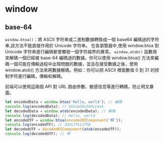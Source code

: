 # window

## base-64

`window.btoa()`：將 ASCII 字符串或二進制數據轉換成一個 base64 編碼過的字符串,該方法不能直接作用於 Unicode 字符串。
在各瀏覽器中,使用 window.btoa 對 Unicode 字符串進行編碼都會觸發一個字符越界的異常。
`window.atob()` 函數用來解碼一個已經被 base-64 編碼過的數據。你可以使用 window.btoa() 方法來編碼一個可能在傳輸過程中出現問題的數據，並且在接受數據之後，使用 window.atob() 方法來將數據解碼。例如：你可以把 ASCII 裡面數值 0 到 31 的控制字符進行編碼，傳輸和解碼。

前端可以使用這兩個 API 對 URL 路由參數、敏感信息等進行轉碼，防止明文暴露。

```js
let encodedData = window.btoa('Hello, world'); // 編碼
console.log(encodedData); // SGVsbG8sIHdvcmxk
let decodedData = window.atob(encodedData); // 解碼
console.log(decodedData); // Hello, world
let encodeUTF = window.btoa(encodeURIComponent('啊'));
console.log(encodeUTF); // JUU1JTk1JThB
let decodedUTF = decodeURIComponent(atob(encodeUTF));
console.log(decodedUTF); // 啊
```